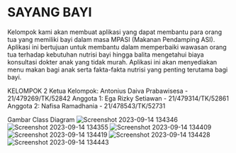 # SAYANG BAYI

Kelompok kami akan membuat aplikasi yang dapat membantu para orang tua yang memiliki bayi dalam masa MPASI (Makanan Pendamping ASI). Aplikasi ini bertujuan untuk membantu dalam memperbaiki wawasan orang tua terhadap kebutuhan nutrisi bayi hingga balita mengetahui biaya konsultasi dokter anak yang tidak murah. Aplikasi ini akan menyediakan menu makan bagi anak serta fakta-fakta nutrisi yang penting terutama bagi bayi.

KELOMPOK 2
Ketua Kelompok: Antonius Daiva Prabawisesa - 21/479269/TK/52842
Anggota 1: Ega Rizky Setiawan - 21/479314/TK/52861
Anggota 2: Nafisa Ramadhania - 21/478543/TK/52731

Gambar Class Diagram
![Screenshot 2023-09-14 134346](https://github.com/EgaTypeR/SayangBayi/assets/91113046/efc3fd78-b828-4281-96c8-12b22d8d1c39)
![Screenshot 2023-09-14 134355](https://github.com/EgaTypeR/SayangBayi/assets/91113046/119cfb52-000f-4fbe-aabb-78b31594c0d5)
![Screenshot 2023-09-14 134409](https://github.com/EgaTypeR/SayangBayi/assets/91113046/c8210f57-2a42-4447-be74-844090d5a8ea)
![Screenshot 2023-09-14 134419](https://github.com/EgaTypeR/SayangBayi/assets/91113046/fd22b629-2f46-44e7-8fc1-43bea1325a70)
![Screenshot 2023-09-14 134428](https://github.com/EgaTypeR/SayangBayi/assets/91113046/b2465dbe-0ba6-4d30-bbe7-905982a87b8f)
![Screenshot 2023-09-14 134443](https://github.com/EgaTypeR/SayangBayi/assets/91113046/3952948c-bfdd-43e0-a1f8-2304aa757b4e)
